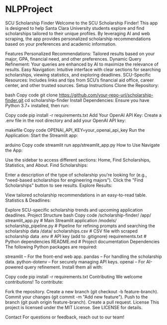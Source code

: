 # NLPProject



SCU Scholarship Finder
Welcome to the SCU Scholarship Finder! This app is designed to help Santa Clara University students explore and find scholarships tailored to their unique profiles. By leveraging AI and web scraping, the app provides personalized scholarship recommendations based on your preferences and academic information.

Features
Personalized Recommendations: Tailored results based on your major, GPA, financial need, and other preferences.
Dynamic Query Refinement: Your queries are enhanced by AI to maximize the relevance of results.
Easy Navigation: Intuitive interface with clear sections for searching scholarships, viewing statistics, and exploring deadlines.
SCU-Specific Resources: Includes links and tips from SCU’s financial aid office, career center, and other trusted sources.
Setup Instructions
Clone the Repository:

bash
Copy code
git clone https://github.com/your-repo-url/scholarship-finder.git
cd scholarship-finder
Install Dependencies: Ensure you have Python 3.7+ installed, then run:

Copy code
pip install -r requirements.txt
Add Your OpenAI API Key: Create a .env file in the root directory and add your OpenAI API key:

makefile
Copy code
OPENAI_API_KEY=your_openai_api_key
Run the Application: Start the Streamlit app:

arduino
Copy code
streamlit run app/streamlit_app.py
How to Use
Navigate the App:

Use the sidebar to access different sections: Home, Find Scholarships, Statistics, and About.
Find Scholarships:

Enter a description of the type of scholarship you're looking for (e.g., "need-based scholarships for engineering majors").
Click the "Find Scholarships" button to see results.
Explore Results:

View tailored scholarship recommendations in an easy-to-read table.
Statistics & Deadlines:

Explore SCU-specific scholarship trends and upcoming application deadlines.
Project Structure
bash
Copy code
/scholarship-finder/
  /app/
    streamlit_app.py          # Main Streamlit application
  /models/
    scholarship_pipeline.py   # Pipeline for refining prompts and searching the scholarship data
  /data/
    scholarships.csv          # CSV file with scraped scholarship data
  .env                        # API key (add to .gitignore)
  requirements.txt            # Python dependencies
README.md                     # Project documentation
Dependencies
The following Python packages are required:

streamlit – For the front-end web app.
pandas – For handling the scholarship data.
python-dotenv – For securely managing API keys.
openai – For AI-powered query refinement.
Install them all with:

Copy code
pip install -r requirements.txt
Contributing
We welcome contributions! To contribute:

Fork the repository.
Create a new branch (git checkout -b feature-branch).
Commit your changes (git commit -m "Add new feature").
Push to the branch (git push origin feature-branch).
Create a pull request.
License
This project is licensed under the MIT License. See LICENSE for details.

Contact
For questions or feedback, reach out to our team!
